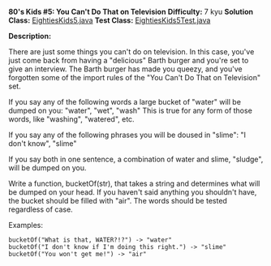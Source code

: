 <b>80's Kids #5: You Can't Do That on Television</b>
<b>Difficulty:</b> 7 kyu
<b>Solution Class:</b> [EightiesKids5.java](EightiesKids5.java)
<b>Test Class:</b> [EightiesKids5Test.java](EightiesKids5Test.java)

<b>Description:</b>

There are just some things you can't do on television. In this case, you've just come back from having a "delicious" Barth burger and you're set to give an interview. The Barth burger has made you queezy, and you've forgotten some of the import rules of the "You Can't Do That on Television" set.

If you say any of the following words a large bucket of "water" will be dumped on you: "water", "wet", "wash" This is true for any form of those words, like "washing", "watered", etc.

If you say any of the following phrases you will be doused in "slime": "I don't know", "slime"

If you say both in one sentence, a combination of water and slime, "sludge", will be dumped on you.

Write a function, bucketOf(str), that takes a string and determines what will be dumped on your head. If you haven't said anything you shouldn't have, the bucket should be filled with "air". The words should be tested regardless of case.

Examples:

<pre><code>bucketOf("What is that, WATER?!?") -> "water"
bucketOf("I don't know if I'm doing this right.") -> "slime"
bucketOf("You won't get me!") -> "air"</code></pre>